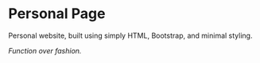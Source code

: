 # Personal Page

Personal website, built using simply HTML, Bootstrap, and minimal styling. 

_Function over fashion._ 
